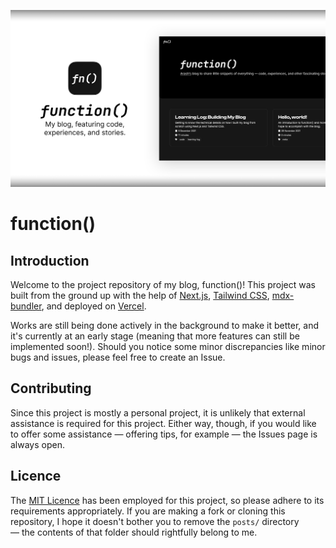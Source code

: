 ![Project banner](./function.svg)

# function()

## Introduction

Welcome to the project repository of my blog, function()! This project was built from the ground up with the help of [Next.js](https://nextjs.org), [Tailwind CSS](https://tailwindcss.com), [mdx-bundler](https://github.com/kentcdodds/mdx-bundler), and deployed on [Vercel](https://vercel.com).

Works are still being done actively in the background to make it better, and it's currently at an early stage (meaning that more features can still be implemented soon!). Should you notice some minor discrepancies like minor bugs and issues, please feel free to create an Issue.

## Contributing

Since this project is mostly a personal project, it is unlikely that external assistance is required for this project. Either way, though, if you would like to offer some assistance — offering tips, for example — the Issues page is always open.

## Licence

The [MIT Licence](https://github.com/arashnrim/function/blob/main/LICENSE) has been employed for this project, so please adhere to its requirements appropriately. If you are making a fork or cloning this repository, I hope it doesn't bother you to remove the `posts/` directory — the contents of that folder should rightfully belong to me.
